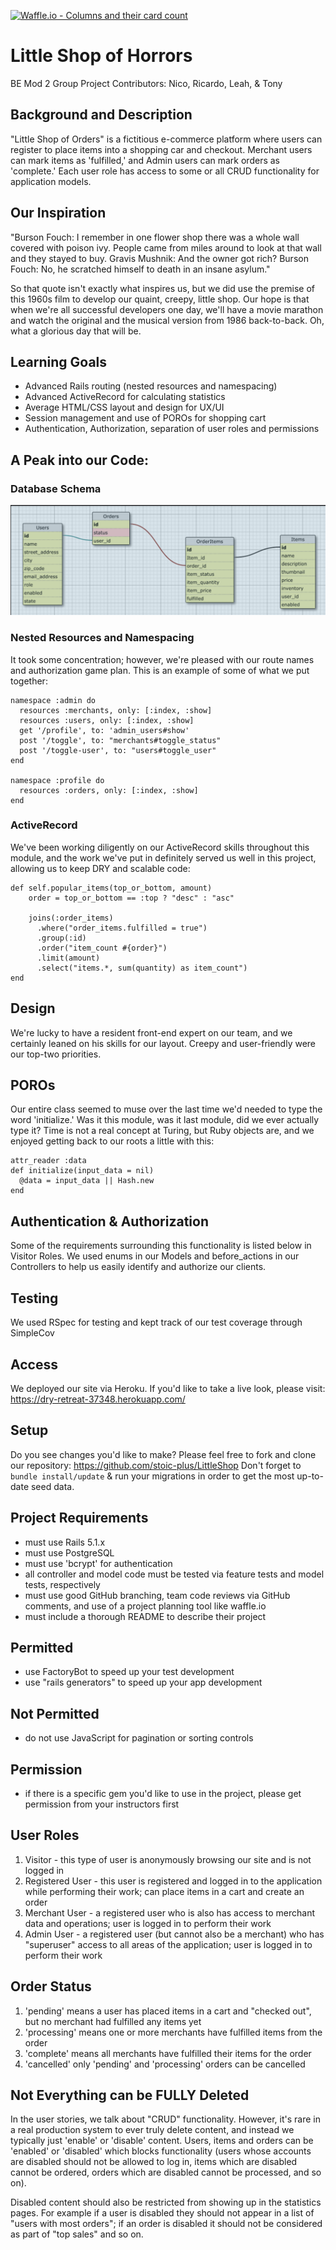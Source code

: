 [![Waffle.io - Columns and their card count](https://badge.waffle.io/stoic-plus/LittleShop.svg?columns=all)](https://waffle.io/stoic-plus/LittleShop)

# Little Shop of Horrors

BE Mod 2 Group Project
Contributors: Nico, Ricardo, Leah, & Tony

## Background and Description
"Little Shop of Orders" is a fictitious e-commerce platform where users can register to place items into a shopping car and checkout. Merchant users can mark items as 'fulfilled,' and Admin users can mark orders as 'complete.'  Each user role has access to some or all CRUD functionality for application models.

## Our Inspiration
"Burson Fouch: I remember in one flower shop there was a whole wall covered with poison ivy. People came from miles around to look at that wall and they stayed to buy.
Gravis Mushnik: And the owner got rich?
Burson Fouch: No, he scratched himself to death in an insane asylum."

So that quote isn't exactly what inspires us, but we did use the premise of this 1960s film to develop our quaint, creepy, little shop.  Our hope is that when we're all successful developers one day, we'll have a movie marathon and watch the original and the musical version from 1986 back-to-back.  Oh, what a glorious day that will be.

## Learning Goals
- Advanced Rails routing (nested resources and namespacing)
- Advanced ActiveRecord for calculating statistics
- Average HTML/CSS layout and design for UX/UI
- Session management and use of POROs for shopping cart
- Authentication, Authorization, separation of user roles and permissions

## A Peak into our Code:

### Database Schema
![schema](schema.png)

### Nested Resources and Namespacing
It took some concentration; however, we're pleased with our route names and authorization game plan.  This is an example of some of what we put together:
```
namespace :admin do
  resources :merchants, only: [:index, :show]
  resources :users, only: [:index, :show]
  get '/profile', to: 'admin_users#show'
  post '/toggle', to: "merchants#toggle_status"
  post '/toggle-user', to: "users#toggle_user"
end

namespace :profile do
  resources :orders, only: [:index, :show]
end
```
### ActiveRecord
We've been working diligently on our ActiveRecord skills throughout this module, and the work we've put in definitely served us well in this project, allowing us to keep DRY and scalable code:
```
def self.popular_items(top_or_bottom, amount)
    order = top_or_bottom == :top ? "desc" : "asc"

    joins(:order_items)
      .where("order_items.fulfilled = true")
      .group(:id)
      .order("item_count #{order}")
      .limit(amount)
      .select("items.*, sum(quantity) as item_count")
end
```

## Design
We're lucky to have a resident front-end expert on our team, and we certainly leaned on his skills for our layout.  Creepy and user-friendly were our top-two priorities.

## POROs
Our entire class seemed to muse over the last time we'd needed to type the word 'initialize.' Was it this module, was it last module, did we ever actually type it?  Time is not a real concept at Turing, but Ruby objects are, and we enjoyed getting back to our roots a little with this:
```
attr_reader :data
def initialize(input_data = nil)
  @data = input_data || Hash.new
end
```

## Authentication & Authorization
Some of the requirements surrounding this functionality is listed below in Visitor Roles.  We used enums in our Models and before_actions in our Controllers to help us easily identify and authorize our clients.

## Testing
We used RSpec for testing and kept track of our test coverage through SimpleCov

## Access
We deployed our site via Heroku.  If you'd like to take a live look, please visit: https://dry-retreat-37348.herokuapp.com/

## Setup
Do you see changes you'd like to make?  Please feel free to fork and clone our repository: https://github.com/stoic-plus/LittleShop
Don't forget to `bundle install/update` & run your migrations in order to get the most up-to-date seed data.

## Project Requirements
- must use Rails 5.1.x
- must use PostgreSQL
- must use 'bcrypt' for authentication
- all controller and model code must be tested via feature tests and model tests, respectively
- must use good GitHub branching, team code reviews via GitHub comments, and use of a project planning tool like waffle.io
- must include a thorough README to describe their project

## Permitted
- use FactoryBot to speed up your test development
- use "rails generators" to speed up your app development

## Not Permitted
- do not use JavaScript for pagination or sorting controls

## Permission
- if there is a specific gem you'd like to use in the project, please get permission from your instructors first

## User Roles
1. Visitor - this type of user is anonymously browsing our site and is not logged in
2. Registered User - this user is registered and logged in to the application while performing their work; can place items in a cart and create an order
3. Merchant User - a registered user who is also has access to merchant data and operations; user is logged in to perform their work
4. Admin User - a registered user (but cannot also be a merchant) who has "superuser" access to all areas of the application; user is logged in to perform their work

## Order Status
1. 'pending' means a user has placed items in a cart and "checked out", but no merchant had fulfilled any items yet
2. 'processing' means one or more merchants have fulfilled items from the order
3. 'complete' means all merchants have fulfilled their items for the order
4. 'cancelled' only 'pending' and 'processing' orders can be cancelled

## Not Everything can be FULLY Deleted
In the user stories, we talk about "CRUD" functionality. However, it's rare in a real production system to ever truly delete content, and instead we typically just 'enable' or 'disable' content. Users, items and orders can be 'enabled' or 'disabled' which blocks functionality (users whose accounts are disabled should not be allowed to log in, items which are disabled cannot be ordered, orders which are disabled cannot be processed, and so on).

Disabled content should also be restricted from showing up in the statistics pages. For example if a user is disabled they should not appear in a list of "users with most orders"; if an order is disabled it should not be considered as part of "top sales" and so on.
